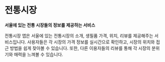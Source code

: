 # 전통시장
**서울에 있는 전통 시장들의 정보를 제공하는 서비스**

전통시장 앱은 서울에 있는 전통시장의 소개, 생필품 가격, 위치, 리뷰를 제공해주는 서비스입니다. 사용자들은 각 시장의 가격 정보를 실시간으로 확인하고, 시장의 위치와 접근 방법을 쉽게 찾아볼 수 있습니다. 또한, 다른 이용자들의 리뷰를 통해 각 시장의 분위기와 매력을 느껴볼 수 있습니다. 


# 
